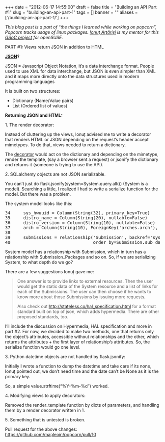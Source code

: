 
+++
date = "2012-06-17 14:55:00"
draft = false
title = "Building an API Part #1"
slug = "building-an-api-part-1"
tags = []
banner = ""
aliases = ['/building-an-api-part-1/']
+++

<p><em>This blog post is a part of &ldquo;the things I learned while working on popcorn&rdquo;, Popcorn tracks usage of linux packages. <a href="http://mapleoin.eu/" target="_blank">Ionuț Arțăriși</a></em><em> is my mentor for this <a href="http://www.google-melange.com/gsoc/proposal/review/google/gsoc2012/axitkhurana/3002" title="GSoC Proposal" target="_blank">GSoC project</a> for openSUSE.<br/></em></p>
<p>PART #1: Views return JSON in addition to HTML</p>
<p><strong><a href="http://www.json.org/" title="JSON" target="_blank">JSON</a>?</strong></p>
<p>JSON = Javascript Object Notation, it&rsquo;s a data interchange format. People used to use XML for data interchange, but JSON is even simpler than XML and it maps more directly onto the data structures used in modern programming languages</p>
<p>It is built on two structures:</p>
<ul><li>Dictionary (Name/Value pairs)</li>
<li>List (Ordered list of values)</li>
</ul><p><strong>Returning JSON and HTML:</strong></p>
<p>1. The render decorator:</p>
<p>Instead of cluttering up the views, Ionuț advised me to write a decorator that renders HTML or JSON depending on the request&rsquo;s header accept mimetypes. To do that, views needed to return a dictionary.</p>
<p>The <a href="https://github.com/axitkhurana/popcorn/commit/2c5cb34a83205233ec65a193f650db7ff512323b#L0R13" title="Github" target="_blank">decorator</a> would act on the dictionary and depending on the mimetype, render the template, (say a browser sent a request) or jsonify the dictionary and returns it (someone is trying to use the API).</p>
<p>2. SQLalchemy objects are not JSON serializable.</p>
<p>You can&rsquo;t just do flask.jsonify(system=System.query.all()) (System is a model). Searching a little, I realized I had to write a serialize function for the model. But there was a problem.</p>
<p>The system model looks like this:</p>
<pre><span class="lnr">34 </span>    sys_hwuuid = Column(String(<span class="Constant">32</span>), primary_key=<span class="Identifier">True</span>)
<span class="lnr">35 </span>    distro_name = Column(String(<span class="Constant">20</span>), nullable=<span class="Identifier">False</span>)
<span class="lnr">36 </span>    distro_version = Column(String(<span class="Constant">10</span>), nullable=<span class="Identifier">False</span>)
<span class="lnr">37 </span>    arch = Column(String(<span class="Constant">10</span>), ForeignKey(<span class="Constant">'arches.arch'</span>), nullable=<span class="Identifier">False</span>)
<span class="lnr">38 </span>
<span class="lnr">39 </span>    submissions = relationship(<span class="Constant">'Submission'</span>, backref=<span class="Constant">'system'</span>,
<span class="lnr">40 </span>                               order_by=Submission.sub_date.desc())
</pre>
<p>System model has a relationship with Submission, which in turn has a relationship with Submission_Packages and so on. So, if we are serializing System, to what depth do we go?</p>
<p>There are a few suggestions Ionuț gave me:</p>
<blockquote>
<p>One answer is to provide links to external resources. Then the user would get the static data of the System resource and a list of links for each of the Submissions. The user can then choose if he wants to know more about those Submissions by issuing more requests.</p>
<p>Also check out <a href="http://stateless.co/hal_specification.html" target="_blank">http://stateless.co/hal_specification.html</a> for a format standard built on top of json, which adds hypermedia. There are other proposed standards, too.</p>
</blockquote>
<p>I&rsquo;ll include the discussion on Hypermedia, HAL specification and more in part #2. For now, we decided to make two methods, one that returns only the object&rsquo;s attributes, accessible without relationships and the other, which returns the attributes + the first layer of relationship&rsquo;s attributes. So, the serialize function would go one level.</p>
<p>3. Python datetime objects are not handled by flask.jsonify:</p>
<p>Initially I wrote a function to dump the datetime and take care if its none, Ionuț pointed out, we don&rsquo;t need time and the date can&rsquo;t be None as it is the primary key.</p>
<p>So, a simple value.strftime(&ldquo;%Y-%m-%d&rdquo;) worked.</p>
<p>4. Modifying views to apply decorators:</p>
<p>Removed the render_template function by dicts of parameters, and handling them by a render decorator written in 1.</p>
<p>5. Something that is untested is broken.</p>
<p>Pull request for the above changes: <a href="https://github.com/mapleoin/popcorn/pull/10" target="_blank">https://github.com/mapleoin/popcorn/pull/10</a></p>

